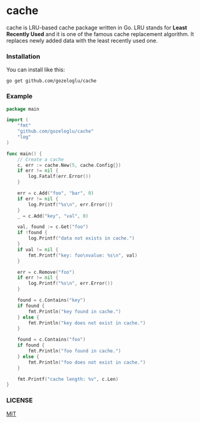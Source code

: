 # cache

cache is LRU-based cache package written in Go. LRU stands for **Least Recently Used** and it is one of the famous cache
replacement algorithm. It replaces newly added data with the least recently used one.

### Installation

You can install like this:

```
go get github.com/gozeloglu/cache
```

### Example

```go
package main

import (
	"fmt"
	"github.com/gozeloglu/cache"
	"log"
)

func main() {
	// Create a cache
	c, err := cache.New(5, cache.Config{})
	if err != nil {
		log.Fatalf(err.Error())
	}

	err = c.Add("foo", "bar", 0)
	if err != nil {
		log.Printf("%s\n", err.Error())
	}
	_ = c.Add("key", "val", 0)

	val, found := c.Get("foo")
	if !found {
		log.Printf("data not exists in cache.")
	}
	if val != nil {
		fmt.Printf("key: foo\nvalue: %s\n", val)
	}

	err = c.Remove("foo")
	if err != nil {
		log.Printf("%s\n", err.Error())
	}

	found = c.Contains("key")
	if found {
		fmt.Println("key found in cache.")
	} else {
		fmt.Println("key does not exist in cache.")
	}

	found = c.Contains("foo")
	if found {
		fmt.Println("foo found in cache.")
	} else {
		fmt.Println("foo does not exist in cache.")
	}

	fmt.Printf("cache length: %v", c.Len)
}

```

### LICENSE

[MIT](https://github.com/gozeloglu/cache/blob/main/LICENSE)
